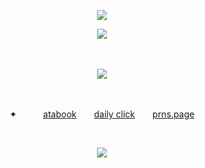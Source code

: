



<p align="center">
  <img src="https://github.com/user-attachments/assets/e0d89e40-4ad4-4aed-94cc-4ddefdc5d117" />
</p>  

<p align="center">
  <img src="https://github.com/user-attachments/assets/25773182-ab87-4961-9ad7-cbbe2177f5ca" />
</p>

　<p align="center">![](https://komarev.com/ghpvc/?username=2ft-high&label=(♡⁠)&color=f2b1cb)
 
 　<p align="center">✦      [atabook](https://fallenlove.atabook.org)    [daily click](https://arab.org/click-to-help/palestine)    [prns.page](https://en.pronouns.page/@fairlove)</p>

  <p align="center">       
 


<p align="center">
  <img src="https://github.com/user-attachments/assets/7cc26ca7-0e6b-491c-891b-9fa7b7bf1a12" />


                                                              

  
    



